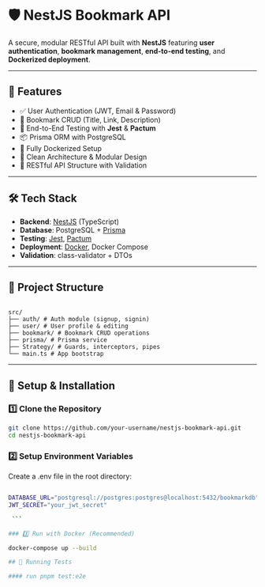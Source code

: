# 🛡️ NestJS Bookmark API

A secure, modular RESTful API built with **NestJS** featuring **user authentication**, **bookmark management**, **end-to-end testing**, and **Dockerized deployment**.

---

## 🚀 Features

- ✅ User Authentication (JWT, Email & Password)
- 🔖 Bookmark CRUD (Title, Link, Description)
- 🧪 End-to-End Testing with **Jest** & **Pactum**
- 📦 Prisma ORM with PostgreSQL
- 🐳 Fully Dockerized Setup
- 📐 Clean Architecture & Modular Design
- 🧰 RESTful API Structure with Validation

---

## 🛠️ Tech Stack

- **Backend**: [NestJS](https://nestjs.com/) (TypeScript)
- **Database**: PostgreSQL + [Prisma](https://www.prisma.io/)
- **Testing**: [Jest](https://jestjs.io/), [Pactum](https://pactumjs.github.io/)
- **Deployment**: [Docker](https://www.docker.com/), Docker Compose
- **Validation**: class-validator + DTOs

---

## 📂 Project Structure

```

src/
├── auth/ # Auth module (signup, signin)
├── user/ # User profile & editing
├── bookmark/ # Bookmark CRUD operations
├── prisma/ # Prisma service
├── Strategy/ # Guards, interceptors, pipes
└── main.ts # App bootstrap

```

---

## 🚧 Setup & Installation

### 1️⃣ Clone the Repository

```bash
git clone https://github.com/your-username/nestjs-bookmark-api.git
cd nestjs-bookmark-api


```

### 2️⃣ Setup Environment Variables

Create a .env file in the root directory:

````bash

DATABASE_URL="postgresql://postgres:postgres@localhost:5432/bookmarkdb"
JWT_SECRET="your_jwt_secret"

 ```

### 3️⃣ Run with Docker (Recommended)

docker-compose up --build

## 🧪 Running Tests

#### run pnpm test:e2e
````
